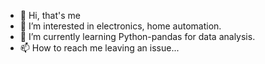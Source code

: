 - 👋 Hi, that's me
- 👀 I’m interested in electronics, home automation.
- 🌱 I’m currently learning Python-pandas for data analysis.
- 📫 How to reach me leaving an issue...

